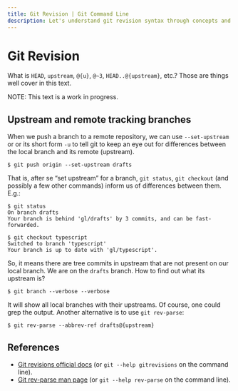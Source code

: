 ```yaml
---
title: Git Revision | Git Command Line
description: Let's understand git revision syntax through concepts and practical examples of real life situations.
---
```


# Git Revision

What is `HEAD`, `upstream`, `@{u}`, `@~3`, `HEAD..@{upstream}`, etc.? Those are things well cover in this text.

NOTE: This text is a work in progress.

## Upstream and remote tracking branches

When we push a branch to a remote repository, we can use `--set-upstream` or or its short form `-u` to tell git to keep an eye out for differences between the local branch and its remote (upstream).

```shell-session
$ git push origin --set-upstream drafts
```

That is, after se “set upstream” for a branch, `git status`, `git checkout` (and possibly a few other commands) inform us of differences between them.
E.g.:

```shell-session
$ git status
On branch drafts
Your branch is behind 'gl/drafts' by 3 commits, and can be fast-forwarded.

$ git checkout typescript 
Switched to branch 'typescript'
Your branch is up to date with 'gl/typescript'.
```

So, it means there are tree commits in upstream that are not present on our local branch.
We are on the `drafts` branch.
How to find out what its upstream is?

```shell-session
$ git branch --verbose --verbose
```

It will show all local branches with their upstreams.
Of course, one could grep the output.
Another alternative is to use `git rev-parse`:

```shell-session
$ git rev-parse --abbrev-ref drafts@{upstream}
```

## References

- [Git revisions official docs](https://mirrors.edge.kernel.org/pub/software/scm/git/docs/gitrevisions.html) (or `git --help gitrevisions` on the command line).
- [Git rev-parse man page](https://mirrors.edge.kernel.org/pub/software/scm/git/docs/git-rev-parse.html) (or `git --help rev-parse` on the command line).
